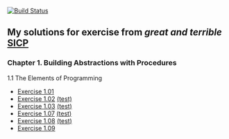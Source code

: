 [![Build Status](https://travis-ci.org/mput/sicp-solutions.svg?branch=master)](https://travis-ci.org/mput/sicp-solutions)
## My solutions for exercise from *great and terrible* [SICP](https://mitpress.mit.edu/sicp/full-text/book/book.html)
### Chapter 1. Building Abstractions with Procedures
1.1 The Elements of Programming
  - [Exercise 1.01](./solutions/1_01.rkt)
  - [Exercise 1.02](./solutions/1_02.rkt) [(test)](./tests/1_02.test.rkt)
  - [Exercise 1.03](./solutions/1_03.rkt) [(test)](./tests/1_03.test.rkt)
  - [Exercise 1.07](./solutions/1_07.rkt) [(test)](./tests/1_07.test.rkt)
  - [Exercise 1.08](./solutions/1_08.rkt) [(test)](./tests/1_08.test.rkt)
  - [Exercise 1.09](./solutions/1_09.rkt)
